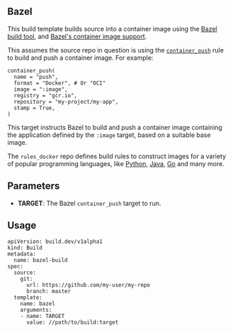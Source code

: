 ## Bazel

This build template builds source into a container image using the [Bazel build
tool](https://bazel.build), and [Bazel's container image
support](https://github.com/bazelbuild/rules_docker).

This assumes the source repo in question is using the
[`container_push`](https://github.com/bazelbuild/rules_docker/#container_push-1)
rule to build and push a container image. For example:

```
container_push(
  name = "push",
  format = "Docker", # Or "OCI"
  image = ":image",
  registry = "gcr.io",
  repository = "my-project/my-app",
  stamp = True,
)
```

This target instructs Bazel to build and push a container image containing the
application defined by the `:image` target, based on a suitable base image.

The `rules_docker` repo defines build rules to construct images for a variety of
popular programming languages, like
[Python](https://github.com/bazelbuild/rules_),
[Java](https://github.com/bazelbuild/rules_docker/#java_image),
[Go](https://github.com/bazelbuild/rules_docker/#go_image) and many more.

## Parameters

* **TARGET**: The Bazel `container_push` target to run.

## Usage

```
apiVersion: build.dev/v1alpha1
kind: Build
metadata:
  name: bazel-build
spec:
  source:
    git:
      url: https://github.com/my-user/my-repo
      branch: master
  template:
    name: bazel
    arguments:
    - name: TARGET
      value: //path/to/build:target
```
